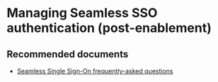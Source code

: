 <properties
    pageTitle="Managing Seamless SSO authentication (post-enablement)"
    description="Managing Seamless SSO authentication (post-enablement)"
    service="microsoft.aad"
    resource="Microsoft_AAD_IAM"
    authors="curtand"
    displayOrder="1770"
    supportTopicIds="32615398"
    selfHelpType="generic"
    resourceTags=""
    productPesIds="16579"
    cloudEnvironments="public"
 	articleId="0587579d-308f-47b9-9eda-69cfa6163044"
	ownershipId="AzureIdentity_MultiFactorAuthentication"
/>

# Managing Seamless SSO authentication (post-enablement)

## **Recommended documents**

* [Seamless Single Sign-On frequently-asked questions](https://docs.microsoft.com/azure/active-directory/hybrid/how-to-connect-sso-faq)
